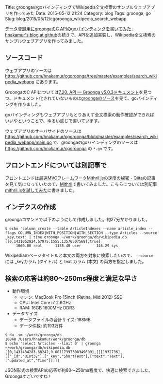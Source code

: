 Title: groongaのgoバインディングでWikipedia全文検索のサンプルウェブアプリを作ってみた
Date: 2015-05-12 21:24
Category: blog
Tags: groonga, go
Slug: blog/2015/05/12/cgoroonga_wikipedia_search_webapp

[データ登録用にgroongaのC APIのgoバインディングを書いてみた · hnakamur's blog at github](http://hnakamur.github.io/blog/2015/04/27/cgoroonga/)の続きで、APIを追加実装し、Wikipedia全文検索のサンプルウェブアプリを作ってみました。

## ソースコード

ウェブアプリのソースは
https://github.com/hnakamur/cgoroonga/tree/master/examples/search_wikipedia_webapp
にあります。

GroongaのC APIについては[7.20. API — Groonga v5.0.3ドキュメント](http://groonga.org/ja/docs/reference/api.html)を見つつ、ドキュメント化されていないものは[groongaのソース](https://github.com/groonga/groonga)を見て、goバインディングを作りました。

goバインディングもウェブアプリもとりあえず全文検索の動作確認ができればいいやということで、ゆるい感じで書いています。

ウェブアプリのサーバサイドのソースは
https://github.com/hnakamur/cgoroonga/blob/master/examples/search_wikipedia_webapp/main.go
で、groongaのgoバインディングのソースは
https://github.com/hnakamur/cgoroonga
の `*.go` です。

## フロントエンドについては別記事で

フロントエンドは[最速MVCフレームワークMithril.jsの速度の秘密 - Qiita](http://qiita.com/shibukawa/items/890d24874655439932ec)の記事を見て気になっていたので、[Mithril](https://lhorie.github.io/mithril/)で書いてみました。こちらについては別記事[mithril.jsを試してみた](/blog/2015/05/12/tried_mithril_js/)に書きました。

## インデクスの作成

groongaコマンドで以下のようにして作成しました。約27分かかりました。

```
$ echo 'column_create --table ArticleIndexes --name article_index --flags COLUMN_INDEX|WITH_POSITION|WITH_SECTION --type Articles --source _key,text' | time groonga ~/work/groonga/db/wikipedia.db
[[0,1431052924.67975,1555.13576507568],true]
     1660.80 real      1135.40 user       146.29 sys
```

Wikipediaのページタイトルと本文の両方を対象に検索したいので、 `--source` には \_keyカラム (タイトル) と text カラム (本文) の両方を指定しました。

## 検索の応答は約80〜250ms程度と満足な早さ

* 動作環境
    * マシン: MacBook Pro 15inch (Retina, Mid 2012) SSD
    * CPU: Intel Core i7 2.6GHz
    * RAM: 16GB 1600MHz DDR3
* データサイズ
    * データファイルの合計サイズ: 188MB
    * データ件数: 約193万件

```
$ du -sm ~/work/groonga/db
18848 /Users/hnakamur/work/groonga/db
$ echo 'select Articles --limit 0' | groonga ~/work/groonga/db/wikipedia.db
[[0,1431434283.68242,0.00117397308349609],[[[1932736],[["_id","UInt32"],["_key","ShortText"],["text","Text"],["updated_at","Time"]]]]]
```

JSON形式の検索APIの応答が約80〜250ms程度で、快適に検索できました。
Groongaすごいですね！
